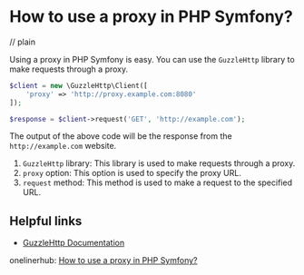 # How to use a proxy in PHP Symfony?
// plain

Using a proxy in PHP Symfony is easy. You can use the `GuzzleHttp` library to make requests through a proxy.

```php
$client = new \GuzzleHttp\Client([
    'proxy' => 'http://proxy.example.com:8080'
]);

$response = $client->request('GET', 'http://example.com');
```

The output of the above code will be the response from the `http://example.com` website.

1. `GuzzleHttp` library: This library is used to make requests through a proxy.
2. `proxy` option: This option is used to specify the proxy URL.
3. `request` method: This method is used to make a request to the specified URL.

## Helpful links

- [GuzzleHttp Documentation](http://docs.guzzlephp.org/en/stable/)

onelinerhub: [How to use a proxy in PHP Symfony?](https://onelinerhub.com/php-symfony/how-to-use-a-proxy-in-php-symfony)